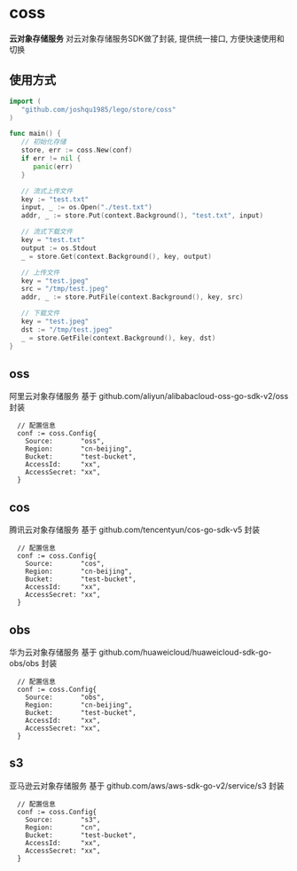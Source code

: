# coss
**云对象存储服务** 对云对象存储服务SDK做了封装, 提供统一接口, 方便快速使用和切换

## 使用方式
```go
import (
   "github.com/joshqu1985/lego/store/coss"
)

func main() {
   // 初始化存储
   store, err := coss.New(conf)
   if err != nil {
      panic(err)
   }

   // 流式上传文件
   key := "test.txt"
   input, _ := os.Open("./test.txt")
   addr, _ := store.Put(context.Background(), "test.txt", input)

   // 流式下载文件
   key = "test.txt"
   output := os.Stdout
   _ = store.Get(context.Background(), key, output)

   // 上传文件
   key = "test.jpeg"
   src = "/tmp/test.jpeg"
   addr, _ := store.PutFile(context.Background(), key, src)

   // 下载文件
   key = "test.jpeg"
   dst := "/tmp/test.jpeg"
   _ = store.GetFile(context.Background(), key, dst)
}
```

## oss
阿里云对象存储服务 基于 github.com/aliyun/alibabacloud-oss-go-sdk-v2/oss 封装
```golang
  // 配置信息
  conf := coss.Config{
    Source:       "oss",
    Region:       "cn-beijing",
    Bucket:       "test-bucket",
    AccessId:     "xx",
    AccessSecret: "xx",
  }
```

## cos
腾讯云对象存储服务 基于 github.com/tencentyun/cos-go-sdk-v5 封装
```golang
  // 配置信息
  conf := coss.Config{
    Source:       "cos",
    Region:       "cn-beijing",
    Bucket:       "test-bucket",
    AccessId:     "xx",
    AccessSecret: "xx",
  }
```

## obs
华为云对象存储服务 基于 github.com/huaweicloud/huaweicloud-sdk-go-obs/obs 封装
```golang
  // 配置信息
  conf := coss.Config{
    Source:       "obs",
    Region:       "cn-beijing",
    Bucket:       "test-bucket",
    AccessId:     "xx",
    AccessSecret: "xx",
  }
```

## s3
亚马逊云对象存储服务 基于 github.com/aws/aws-sdk-go-v2/service/s3 封装
```golang
  // 配置信息
  conf := coss.Config{
    Source:       "s3",
    Region:       "cn",
    Bucket:       "test-bucket",
    AccessId:     "xx",
    AccessSecret: "xx",
  }
```
